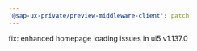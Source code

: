 ```yaml
---
'@sap-ux-private/preview-middleware-client': patch
---
```


fix: enhanced homepage loading issues in  ui5 v1.137.0
